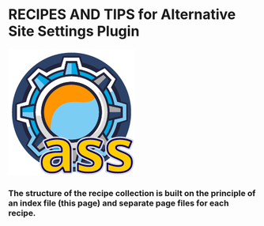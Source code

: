 # RECIPES AND TIPS for Alternative Site Settings Plugin

![Image](.wordpress-org/icon-256x256.png)

### The structure of the recipe collection is built on the principle of an index file (this page) and separate page files for each recipe.